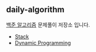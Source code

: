 ## daily-algorithm

[백준 알고리즘](http://boj.co.kr/) 문제풀이 저장소 입니다.

- [Stack](https://github.com/oowgnoj/daily-algorithm/tree/master/stack)
- [Dynamic Programming](https://github.com/oowgnoj/daily-algorithm/blob/master/DP)

